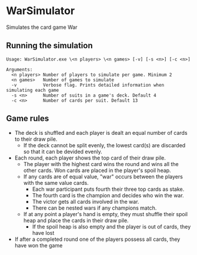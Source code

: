 # WarSimulator

Simulates the card game War

## Running the simulation
```
Usage: WarSimulator.exe \<n players> \<n games> [-v] [-s <n>] [-c <n>]

Arguments:
  <n players> Number of players to simulate per game. Minimum 2
  <n games>   Number of games to simulate
  -v          Verbose flag. Prints detailed information when simulating each game
  -s <n>      Number of suits in a game's deck. Default 4
  -c <n>      Number of cards per suit. Default 13
  ```

## Game rules
- The deck is shuffled and each player is dealt an equal number of cards to their draw pile.
  - If the deck cannot be split evenly, the lowest card(s) are discarded so that it can be devided evenly.
- Each round, each player shows the top card of their draw pile.
  - The player with the highest card wins the round and wins all the other cards. Won cards are placed in the player's spoil heap.
  - If any cards are of equal value, "war" occurs between the players with the same value cards.
    - Each war participant puts fourth their three top cards as stake.
    - The fourth card is the champion and decides who win the war.
    - The victor gets all cards involved in the war.
    - There can be nested wars if any champions match.
  - If at any point a player's hand is empty, they must shuffle their spoil heap and place the cards in their draw pile.
    - If the spoil heap is also empty and the player is out of cards, they have lost
- If after a completed round one of the players possess all cards, they have won the game
